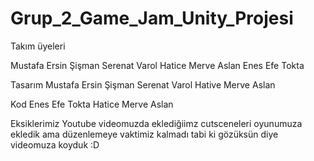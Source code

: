 # Grup_2_Game_Jam_Unity_Projesi

Takım üyeleri

Mustafa Ersin Şişman 
Serenat Varol
Hatice Merve Aslan
Enes Efe Tokta

Tasarım
Mustafa Ersin Şişman
Serenat Varol
Hative Merve Aslan

Kod
Enes Efe Tokta
Hatice Merve Aslan

Eksiklerimiz
Youtube videomuzda eklediğiimz cutsceneleri oyunumuza ekledik ama düzenlemeye vaktimiz kalmadı tabi ki gözüksün diye videomuza koyduk :D
